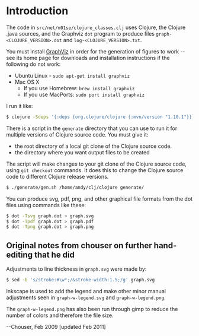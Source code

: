 # Introduction

The code in `src/net/n01se/clojure_classes.clj` uses Clojure, the
Clojure .java sources, and the Graphviz `dot` program to produce files
`graph-<CLOJURE_VERSION>.dot` and `log-<CLOJURE_VERSION>.txt`.

You must install [GraphViz](http://www.graphviz.org) in order for the
generation of figures to work -- see its home page for downloads and
installation instructions if the following do not work:

* Ubuntu Linux - `sudo apt-get install graphviz`
* Mac OS X
  * If you use Homebrew: `brew install graphviz`
  * If you use MacPorts: `sudo port install graphviz`

I run it like:
```bash
$ clojure -Sdeps '{:deps {org.clojure/clojure {:mvn/version "1.10.1"}}}' -m net.n01se.clojure-classes /Users/andy/clj/clojure generate/
```

There is a script in the `generate` directory that you can use to run
it for multiple versions of Clojure source code.  You must give it:

+ the root directory of a local git clone of the Clojure source code.
+ the directory where you want output files to be created

The script will make changes to your git clone of the Clojure source
code, using `git checkout` commands.  It does this to change the
Clojure source code to different Clojure release versions.

```bash
$ ./generate/gen.sh /home/andy/clj/clojure generate/
```

You can produce svg, pdf, png, and other graphical file formats from
the dot files using commands like these:

```bash
$ dot -Tsvg graph.dot > graph.svg
$ dot -Tpdf graph.dot > graph.pdf
$ dot -Tpng graph.dot > graph.png
```

## Original notes from chouser on further hand-editing that he did

Adjustments to line thickness in `graph.svg` were made by:
```bash
$ sed -b 's/stroke:#\w*;/&stroke-width:1.5;/g' graph.svg
```

Inkscape is used to add the legend and make other minor manual
adjustments seen in `graph-w-legend.svg` and `graph-w-legend.png`.

The `graph-w-legend.png` has also been run through gimp to reduce the
number of colors and therefore the file size.

--Chouser, Feb 2009
[updated Feb 2011]
